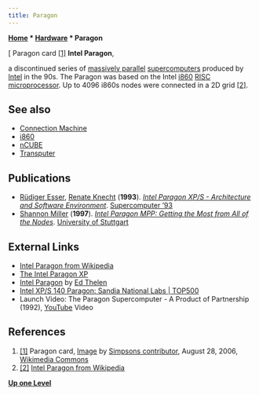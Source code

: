 ```yaml
---
title: Paragon
---
```

**[Home](Home "Home") \* [Hardware](Hardware "Hardware") \* Paragon**



[ Paragon card <a id="cite-note-1" href="#cite-ref-1">[1]</a>
**Intel Paragon**,  

a discontinued series of [massively parallel](https://en.wikipedia.org/wiki/Massively_parallel) [supercomputers](https://en.wikipedia.org/wiki/Supercomputer) produced by [Intel](Intel "Intel") in the 90s.
The Paragon was based on the Intel [i860](I860 "I860") [RISC](https://en.wikipedia.org/wiki/Reduced_instruction_set_computer) [microprocessor](https://en.wikipedia.org/wiki/Microprocessor). Up to 4096 i860s nodes were connected in a 2D grid <a id="cite-note-2" href="#cite-ref-2">[2]</a>.



## See also


* [Connection Machine](Connection_Machine "Connection Machine")
* [i860](I860 "I860")
* [nCUBE](NCUBE "NCUBE")
* [Transputer](Transputer "Transputer")


## Publications


* [Rüdiger Esser](https://dblp.uni-trier.de/pid/16/5959.html), [Renate Knecht](https://dblp.uni-trier.de/pid/65/5440.html) (**1993**). *[Intel Paragon XP/S - Architecture and Software Environment](https://link.springer.com/chapter/10.1007/978-3-642-78348-7_13)*. [Supercomputer ’93](https://link.springer.com/book/10.1007/978-3-642-78348-7)
* [Shannon Miller](https://elib.uni-stuttgart.de/browse?type=author&value=Miller%2C+Shannon) (**1997**). *[Intel Paragon MPP: Getting the Most from All of the Nodes](https://d-nb.info/1031190856/34)*. [University of Stuttgart](https://en.wikipedia.org/wiki/University_of_Stuttgart)


## External Links


* [Intel Paragon from Wikipedia](https://en.wikipedia.org/wiki/Intel_Paragon)
* [The Intel Paragon XP](http://www.netlib.org/utk/papers/advanced-computers.0/paragon.html)
* [Intel Paragon](http://ed-thelen.org/comp-hist/intel-paragon.html) by [Ed Thelen](http://ed-thelen.org/)
* [Intel XP/S 140 Paragon: Sandia National Labs | TOP500](https://www.top500.org/resources/top-systems/intel-xps-140-paragon-sandia-national-labs/)
* Launch Video: The Paragon Supercomputer - A Product of Partnership (1992), [YouTube](https://en.wikipedia.org/wiki/YouTube) Video


 
## References


1. <a id="cite-ref-1" href="#cite-note-1">[1]</a> Paragon card, [Image](https://commons.wikimedia.org/wiki/File:Paragon_Card.jpg) by [Simpsons contributor](https://en.wikipedia.org/wiki/User:Simpsons_contributor), August 28, 2006, [Wikimedia Commons](https://en.wikipedia.org/wiki/Wikimedia_Commons)
2. <a id="cite-ref-2" href="#cite-note-2">[2]</a> [Intel Paragon from Wikipedia](https://en.wikipedia.org/wiki/Intel_Paragon)

**[Up one Level](Hardware "Hardware")**







 
